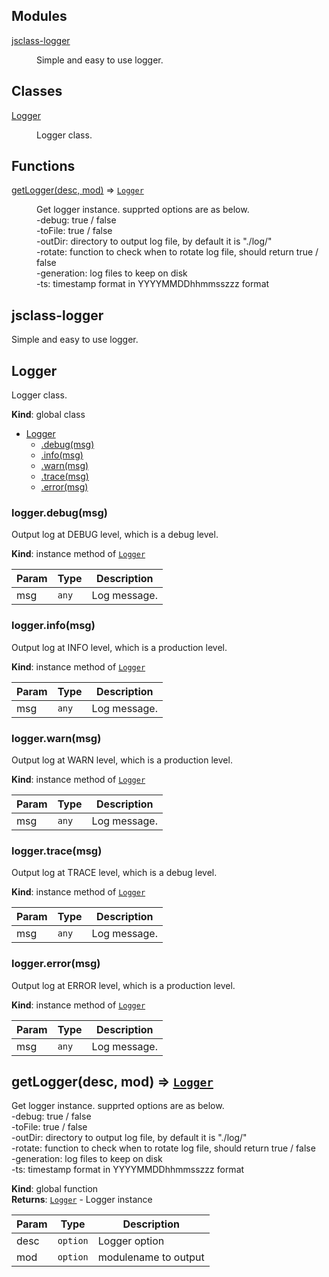 ## Modules

<dl>
<dt><a href="#module_jsclass-logger">jsclass-logger</a></dt>
<dd><p>Simple and easy to use logger.</p>
</dd>
</dl>

## Classes

<dl>
<dt><a href="#Logger">Logger</a></dt>
<dd><p>Logger class.</p>
</dd>
</dl>

## Functions

<dl>
<dt><a href="#getLogger">getLogger(desc, mod)</a> ⇒ <code><a href="#Logger">Logger</a></code></dt>
<dd><p>Get logger instance. supprted options are as below.<br>
-debug: true / false<br>
-toFile: true / false<br>
-outDir: directory to output log file, by default it is &quot;./log/&quot;<br>
-rotate: function to check when to rotate log file, should return true / false<br>
-generation: log files to keep on disk<br>
-ts: timestamp format in YYYYMMDDhhmmsszzz format<br></p>
</dd>
</dl>

<a name="module_jsclass-logger"></a>

## jsclass-logger
Simple and easy to use logger.

<a name="Logger"></a>

## Logger
Logger class.

**Kind**: global class  

* [Logger](#Logger)
    * [.debug(msg)](#Logger+debug)
    * [.info(msg)](#Logger+info)
    * [.warn(msg)](#Logger+warn)
    * [.trace(msg)](#Logger+trace)
    * [.error(msg)](#Logger+error)

<a name="Logger+debug"></a>

### logger.debug(msg)
Output log at DEBUG level, which is a debug level.

**Kind**: instance method of [<code>Logger</code>](#Logger)  

| Param | Type | Description |
| --- | --- | --- |
| msg | <code>any</code> | Log message. |

<a name="Logger+info"></a>

### logger.info(msg)
Output log at INFO level, which is a production level.

**Kind**: instance method of [<code>Logger</code>](#Logger)  

| Param | Type | Description |
| --- | --- | --- |
| msg | <code>any</code> | Log message. |

<a name="Logger+warn"></a>

### logger.warn(msg)
Output log at WARN level, which is a production level.

**Kind**: instance method of [<code>Logger</code>](#Logger)  

| Param | Type | Description |
| --- | --- | --- |
| msg | <code>any</code> | Log message. |

<a name="Logger+trace"></a>

### logger.trace(msg)
Output log at TRACE level, which is a debug level.

**Kind**: instance method of [<code>Logger</code>](#Logger)  

| Param | Type | Description |
| --- | --- | --- |
| msg | <code>any</code> | Log message. |

<a name="Logger+error"></a>

### logger.error(msg)
Output log at ERROR level, which is a production level.

**Kind**: instance method of [<code>Logger</code>](#Logger)  

| Param | Type | Description |
| --- | --- | --- |
| msg | <code>any</code> | Log message. |

<a name="getLogger"></a>

## getLogger(desc, mod) ⇒ [<code>Logger</code>](#Logger)
Get logger instance. supprted options are as below.<br>
-debug: true / false<br>
-toFile: true / false<br>
-outDir: directory to output log file, by default it is "./log/"<br>
-rotate: function to check when to rotate log file, should return true / false<br>
-generation: log files to keep on disk<br>
-ts: timestamp format in YYYYMMDDhhmmsszzz format<br>

**Kind**: global function  
**Returns**: [<code>Logger</code>](#Logger) - Logger instance  

| Param | Type | Description |
| --- | --- | --- |
| desc | <code>option</code> | Logger option |
| mod | <code>option</code> | modulename to output |

